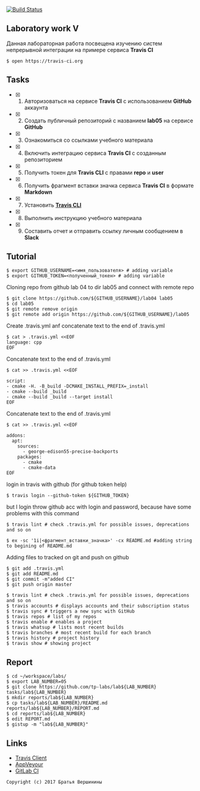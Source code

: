 [![Build Status](https://travis-ci.org/Aksiniya/lab05.svg?branch=master)](https://travis-ci.org/Aksiniya/lab05)
## Laboratory work V

Данная лабораторная работа посвещена изучению систем непрерывной интеграции на примере сервиса **Travis CI**

```ShellSession
$ open https://travis-ci.org
```

## Tasks

- [x] 1. Авторизоваться на сервисе **Travis CI** с использованием **GitHub** аккаунта
- [x] 2. Создать публичный репозиторий с названием **lab05** на сервисе **GitHub**
- [x] 3. Ознакомиться со ссылками учебного материала
- [x] 4. Включить интеграцию сервиса **Travis CI** с созданным репозиторием
- [x] 5. Получить токен для **Travis CLI** с правами **repo** и **user**
- [x] 6. Получить фрагмент вставки значка сервиса **Travis CI** в формате **Markdown**
- [x] 7. Установить [**Travis CLI**](https://github.com/travis-ci/travis.rb#installation)
- [x] 8. Выполнить инструкцию учебного материала
- [x] 9. Составить отчет и отправить ссылку личным сообщением в **Slack**

## Tutorial

```ShellSession
$ export GITHUB_USERNAME=<имя_пользователя> # adding variable
$ export GITHUB_TOKEN=<полученный_токен> # adding variable
```
Cloning repo from github lab 04 to dir lab05 and connect with remote repo
```ShellSession
$ git clone https://github.com/${GITHUB_USERNAME}/lab04 lab05
$ cd lab05
$ git remote remove origin
$ git remote add origin https://github.com/${GITHUB_USERNAME}/lab05
```
Create .travis.yml anf concatenate text to the end of .travis.yml
```ShellSession
$ cat > .travis.yml <<EOF
language: cpp
EOF
```
Concatenate text to the end of .travis.yml
```ShellSession
$ cat >> .travis.yml <<EOF

script:
- cmake -H. -B_build -DCMAKE_INSTALL_PREFIX=_install
- cmake --build _build
- cmake --build _build --target install
EOF
```
Concatenate text to the end of .travis.yml
```ShellSession
$ cat >> .travis.yml <<EOF

addons:
  apt:
    sources:
      - george-edison55-precise-backports
    packages:
      - cmake
      - cmake-data
EOF
```
login in travis with github (for github token help) 
```ShellSession
$ travis login --github-token ${GITHUB_TOKEN}
```
but I login throw github acc with login and password, because have some problems with this command

```ShellSession
$ travis lint # check .travis.yml for possible issues, deprecations and so on
```

```ShellSession
$ ex -sc '1i|<фрагмент_вставки_значка>' -cx README.md #adding string to begining of README.md
```
Adding files to tracked on git and push on github
```ShellSession
$ git add .travis.yml 
$ git add README.md
$ git commit -m"added CI"
$ git push origin master
```

```ShellSession
$ travis lint # check .travis.yml for possible issues, deprecations and so on
$ travis accounts # displays accounts and their subscription status
$ travis sync # triggers a new sync with GitHub
$ travis repos # list of my repos
$ travis enable # enables a project
$ travis whatsup # lists most recent builds
$ travis branches # most recent build for each branch
$ travis history # project history
$ travis show # showing project
```

## Report

```ShellSession
$ cd ~/workspace/labs/
$ export LAB_NUMBER=05
$ git clone https://github.com/tp-labs/lab${LAB_NUMBER} tasks/lab${LAB_NUMBER}
$ mkdir reports/lab${LAB_NUMBER}
$ cp tasks/lab${LAB_NUMBER}/README.md reports/lab${LAB_NUMBER}/REPORT.md
$ cd reports/lab${LAB_NUMBER}
$ edit REPORT.md
$ gistup -m "lab${LAB_NUMBER}"
```

## Links

- [Travis Client](https://github.com/travis-ci/travis.rb)
- [AppVeyour](https://www.appveyor.com/)
- [GitLab CI](https://about.gitlab.com/gitlab-ci/)

```
Copyright (c) 2017 Братья Вершинины
```
